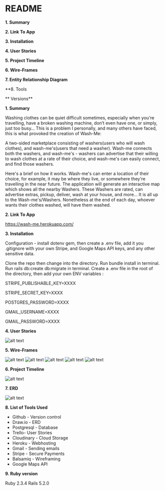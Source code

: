 # README

**1. Summary**

**2. Link To App**

**3. Installation**

**4. User Stories**

**5. Project Timeline**

**6. Wire-Frames**

**7. Entity Relationship Diagram**

**8. Tools

** Versions**

**1. Summary**

  Washing clothes can be quiet difficult sometimes, especially when you're travelling, have a broken washing machine, don’t even have one, or simply, just too busy… This is a problem I personally, and many others have faced,  this is what provoked the creation of Wash-Me:

  A two-sided marketplace consisting of washers(users who will wash clothes), and wash-me's(users that need a washer).  Wash-me connects both the washers, and wash-me's - washers can advertise that their willing to wash clothes at a rate of their choice, and wash-me's can easily connect, and find those washers.

  Here's a brief on how it works. Wash-me's can enter a location of their choice, for example, it may be where they live, or somewhere they're travelling in the near future. The application will generate an interactive map which shows all the nearby Washers. These Washers are rated, can advertise extras, pickup, deliver, wash at your house, and more… It is all up to the Wash-me's/Washers. Nonetheless at the end of each day, whoever wants their clothes washed, will have them washed.

**2. Link To App**

  https://wash-me.herokuapp.com/

**3. Installation**

  Configuration - install dotenv gem, then create a .env file, add it you .gitignore with your own Stripe, and Google Maps API keys, and any other sensitive data.

  Clone the repo then change into the directory.
  Run bundle install in terminal.
  Run rails db:create db:migrate in terminal.
  Create a .env file in the root of the directory, then add your own ENV variables :

  STRIPE_PUBLISHABLE_KEY=XXXX

  STRIPE_SECRET_KEY=XXXX

  POSTGRES_PASSWORD=XXXX

  GMAIL_USERNAME=XXXX

  GMAIL_PASSWORD=XXXX

**4. User Stories**

![alt text](https://github.com/fraserisland/wash-me-app/blob/master/app/wireframes/trello.png)

**5. Wire-Frames**

![alt text](https://github.com/fraserisland/wash-me-app/blob/master/app/wireframes/Home.png)
![alt text](https://github.com/fraserisland/wash-me-app/blob/master/app/wireframes/Near-you.png)
![alt text](https://github.com/fraserisland/wash-me-app/blob/master/app/wireframes/New-message.png)
![alt text](https://github.com/fraserisland/wash-me-app/blob/master/app/wireframes/Paying.png)
![alt text](https://github.com/fraserisland/wash-me-app/blob/master/app/wireframes/Profile.png)

**6. Project Timeline**

![alt text](https://github.com/fraserisland/wash-me-app/blob/master/app/wireframes/Gant-chart.erd.png)

**7. ERD**

![alt text](https://github.com/fraserisland/wash-me-app/blob/master/app/wireframes/erd.png)

**8. List of Tools Used**

* Github - Version control
* Draw.io - ERD
* Postgresql - Database
* Trello- User Stories
* Cloudinary - Cloud Storage
* Heroku - Webhosting
* Gmail - Sending emails
* Stripe - Secure Payments
* Balsamiq - Wireframing
* Google Maps API


**9. Ruby version**

  Ruby 2.3.4
  Rails 5.2.0

